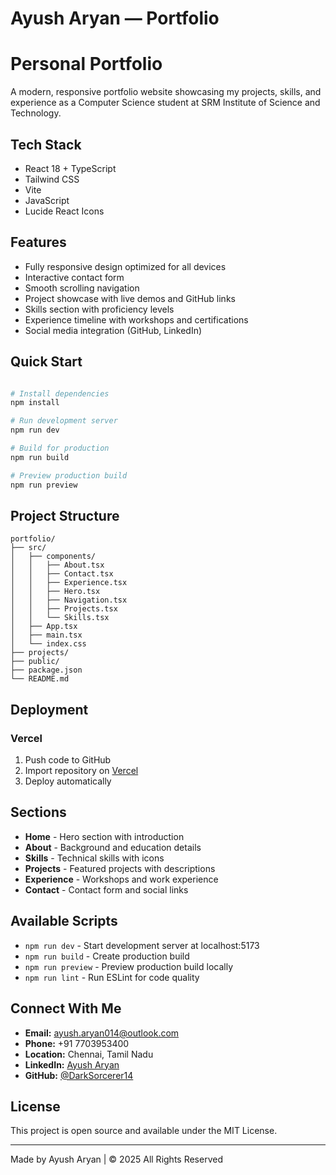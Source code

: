 # Ayush Aryan — Portfolio

# Personal Portfolio

A modern, responsive portfolio website showcasing my projects, skills, and experience as a Computer Science student at SRM Institute of Science and Technology.

## Tech Stack

- React 18 + TypeScript
- Tailwind CSS
- Vite
- JavaScript
- Lucide React Icons

## Features

- Fully responsive design optimized for all devices
- Interactive contact form 
- Smooth scrolling navigation
- Project showcase with live demos and GitHub links
- Skills section with proficiency levels
- Experience timeline with workshops and certifications
- Social media integration (GitHub, LinkedIn)

## Quick Start

```bash

# Install dependencies
npm install

# Run development server
npm run dev

# Build for production
npm run build

# Preview production build
npm run preview
```

## Project Structure

```
portfolio/
├── src/
│   ├── components/
│   │   ├── About.tsx
│   │   ├── Contact.tsx
│   │   ├── Experience.tsx
│   │   ├── Hero.tsx
│   │   ├── Navigation.tsx
│   │   ├── Projects.tsx
│   │   └── Skills.tsx
│   ├── App.tsx
│   ├── main.tsx
│   └── index.css
├── projects/
├── public/
├── package.json
└── README.md
```

## Deployment

### Vercel
1. Push code to GitHub
2. Import repository on [Vercel](https://vercel.com)
3. Deploy automatically

## Sections

- **Home** - Hero section with introduction
- **About** - Background and education details
- **Skills** - Technical skills with icons
- **Projects** - Featured projects with descriptions
- **Experience** - Workshops and work experience
- **Contact** - Contact form and social links

## Available Scripts

- `npm run dev` - Start development server at localhost:5173
- `npm run build` - Create production build
- `npm run preview` - Preview production build locally
- `npm run lint` - Run ESLint for code quality

## Connect With Me

- **Email:** ayush.aryan014@outlook.com
- **Phone:** +91 7703953400
- **Location:** Chennai, Tamil Nadu
- **LinkedIn:** [Ayush Aryan](https://www.linkedin.com/in/ayush-aryan-3a4688281)
- **GitHub:** [@DarkSorcerer14](https://github.com/DarkSorcerer14)

## License

This project is open source and available under the MIT License.

---

Made by Ayush Aryan | © 2025 All Rights Reserved